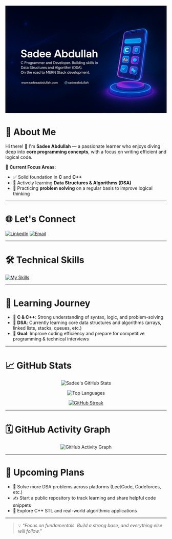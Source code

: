 ![Hero Banner](https://github.com/sadeeabdullah/sadeeabdullah/blob/main/image/ChatGPT%20Image%20Apr%2014%2C%202025%2C%2007_18_33%20PM.png)

# 💬 About Me

Hi there! 👋 I'm **Sadee Abdullah** — a passionate learner who enjoys diving deep into **core programming concepts**, with a focus on writing efficient and logical code.

🎯 **Current Focus Areas**:
- ✅ Solid foundation in **C** and **C++**
- 🧠 Actively learning **Data Structures & Algorithms (DSA)**
- 🔁 Practicing **problem solving** on a regular basis to improve logical thinking

---

# 🌐 Let's Connect

[![LinkedIn](https://img.shields.io/badge/LinkedIn-0077B5?style=for-the-badge&logo=linkedin&logoColor=white)](https://bd.linkedin.com/in/sadeeabdullah)
[![Email](https://img.shields.io/badge/Email-D14836?style=for-the-badge&logo=gmail&logoColor=white)](mailto:sadeeabdullah016@gmail.com)

---

# 🛠️ Technical Skills

[![My Skills](https://skillicons.dev/icons?i=c,cpp,vscode,git,github)](https://skillicons.dev)

---

# 🧠 Learning Journey

- 📌 **C & C++**: Strong understanding of syntax, logic, and problem-solving
- 🚀 **DSA**: Currently learning core data structures and algorithms (arrays, linked lists, stacks, queues, etc.)
- 🎯 **Goal**: Improve coding efficiency and prepare for competitive programming & technical interviews

---

# 📈 GitHub Stats

<div align="center">

![Sadee's GitHub Stats](https://github-readme-stats.vercel.app/api?username=sadeeabdullah&show_icons=true&theme=highcontrast&hide_border=true)

![Top Languages](https://github-readme-stats.vercel.app/api/top-langs/?username=sadeeabdullah&layout=compact&theme=highcontrast&hide_border=true)

[![GitHub Streak](https://github-readme-streak-stats.herokuapp.com?user=sadeeabdullah&theme=highcontrast&hide_border=true&border_radius=15.3)](https://github.com/sadeeabdullah)

</div>

---

# 🗓️ GitHub Activity Graph

<div align="center">

![GitHub Activity Graph](https://github-readme-activity-graph.cyclic.app/graph?username=sadeeabdullah&theme=high-contrast&hide_border=true)

</div>

---

# 📌 Upcoming Plans

- 📘 Solve more DSA problems across platforms (LeetCode, Codeforces, etc.)
- ✍️ Start a public repository to track learning and share helpful code snippets
- 🧪 Explore C++ STL and real-world algorithmic applications

---

> 💡 *“Focus on fundamentals. Build a strong base, and everything else will follow.”*

